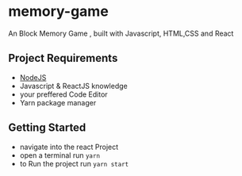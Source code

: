 # memory-game
An Block Memory Game , built with Javascript, HTML,CSS and React

## Project Requirements
  - [NodeJS](https://nodejs.org/en/download/)
  - Javascript & ReactJS knowledge
  - your preffered Code Editor
  - Yarn package manager
  
 ## Getting Started
  - navigate into the react Project
  - open a terminal run `yarn` 
  - to Run the project run `yarn start`
